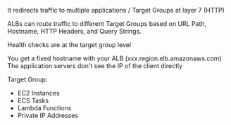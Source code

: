 
It redirects traffic to multiple applications / Target Groups at layer 7 (HTTP)

ALBs can route traffic to different Target Groups based on URL Path, Hostname, HTTP Headers, and Query Strings.

Health checks are at the target group level

You get a fixed hostname with your ALB (xxx.region.elb.amazonaws.com)
The application servers don't see the IP of the client directly

Target Group:
- EC2 Instances
- ECS Tasks
- Lambda Functions
- Private IP Addresses